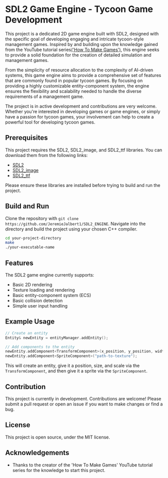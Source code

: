 # SDL2 Game Engine - Tycoon Game Development

This project is a dedicated 2D game engine built with SDL2, designed with the specific goal of developing engaging and intricate tycoon-style management games. Inspired by and building upon the knowledge gained from the YouTube tutorial series[('How To Make Games')](https://www.youtube.com/@CarlBirch), this engine seeks to provide a solid foundation for the creation of detailed simulation and management games.

From the simplicity of resource allocation to the complexity of AI-driven systems, this game engine aims to provide a comprehensive set of features that are commonly found in popular tycoon games. By focusing on providing a highly customizable entity-component system, the engine ensures the flexibility and scalability needed to handle the diverse requirements of a management game.

The project is in active development and contributions are very welcome. Whether you're interested in developing games or game engines, or simply have a passion for tycoon games, your involvement can help to create a powerful tool for developing tycoon games.

## Prerequisites

This project requires the SDL2, SDL2_image, and SDL2_ttf libraries. You can download them from the following links:

- [SDL2](https://www.libsdl.org/download-2.0.php)
- [SDL2_image](https://www.libsdl.org/projects/SDL_image/)
- [SDL2_ttf](https://www.libsdl.org/projects/SDL_ttf/)

Please ensure these libraries are installed before trying to build and run the project.

## Build and Run

Clone the repository with `git clone https://github.com/JeremieJalbert1/SDL2_ENGINE`. Navigate into the directory and build the project using your chosen C++ compiler.

```bash
cd your-project-directory
make
./your-executable-name
```

## Features

The SDL2 game engine currently supports:

- Basic 2D rendering
- Texture loading and rendering
- Basic entity-component system (ECS)
- Basic collision detection
- Simple user input handling

## Example Usage

```cpp
// Create an entity
Entity& newEntity = entityManager.addEntity();

// Add components to the entity
newEntity.addComponent<TransformComponent>(x_position, y_position, width, height, scale);
newEntity.addComponent<SpriteComponent>("path-to-texture");
```
This will create an entity, give it a position, size, and scale via the `TransformComponent`, and then give it a sprite via the `SpriteComponent`.

## Contribution

This project is currently in development. Contributions are welcome! Please submit a pull request or open an issue if you want to make changes or find a bug.

## License

This project is open source, under the MIT license.

## Acknowledgements

- Thanks to the creator of the 'How To Make Games' YouTube tutorial series for the knowledge to start this project.

